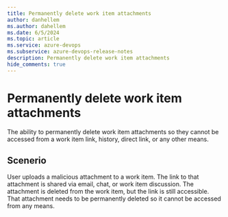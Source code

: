 ```yaml
---
title: Permanently delete work item attachments
author: danhellem
ms.author: dahellem
ms.date: 6/5/2024
ms.topic: article
ms.service: azure-devops
ms.subservice: azure-devops-release-notes
description: Permanently delete work item attachments
hide_comments: true
---
```


# Permanently delete work item attachments

The ability to permanently delete work item attachments so they cannot be accessed from a work item link, history, direct link, or any other means.

## Scenerio

User uploads a malicious attachment to a work item. The link to that attachment is shared via email, chat, or work item discussion. The attachment is deleted from the work item, but the link is still accessible. That attachment needs to be permanently deleted so it cannot be accessed from any means.